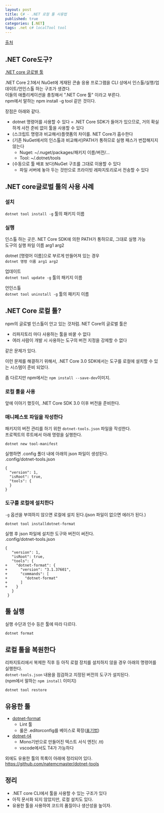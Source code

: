 ```yaml
---
layout: post
title: C# - .NET 로컬 툴 사용법
published: true
categories: [.NET]
tags: .net c# localTool tool
---
```

[출처](https://qiita.com/nogic1008/items/ce2dec260aa31bf205d8 )  
  
## .NET Core도구?
[.NET core 글로벌 툴](https://docs.microsoft.com/ko-kr/dotnet/core/tools/global-tools)  
  
.NET Core 2.1에서 NuGet에 게재된 콘솔 응용 프로그램을 CLI 상에서 인스톨/실행/업데이트/언인스톨 하는 구조가 생겼다.  
이들의 애플리케이션을 총칭해서 ".NET Core 툴" 이라고 부른다.  
npm에서 말하는 npm install -g tool 같은 것이다.  
  
장점은 아래와 같다.
- dotnet 명령어를 사용할 수 있다 = .NET Core SDK가 들어가 있으므로, 거의 확실하게 사전 준비 없이 툴을 사용할 수 있다
- (스크립트 명령과 비교해서)플랫폼의 차이를. NET Core가 흡수한다
- (기존 NuGet에서의 인스톨과 비교해서)PATH가 통하므로 실행 패스가 번잡해지지 않는다
    - Nuget: ~/.nuget/packages/패키지 이름/버전/...
    - Tool: ~/.dotnet/tools
- (수동으로 툴 배포 보다)NuGet 구조를 그대로 이용할 수 있다
    - 파일 서버에 놓아 두는 것만으로 프라이빗 레파지토리로서 전송할 수 있다
  
  
  
## .NET core글로벌 툴의 사용 사례
  
### 설치 
`dotnet tool install -g` 툴의 패키지 이름  
  
  
### 실행 
인스톨 하는 곳은. NET Core SDK에 의한 PATH가 통하므로, 그대로 실행 가능  
도구의 실행 파일 이름 arg1 arg2  
  
dotnet [명령어 이름]으로 부르게 만들어져 있는 경우  
`dotnet 명령 이름 arg1 arg2`  
  
업데이트   
`dotnet tool update -g` 툴의 패키지 이름   
  
언인스톨   
`dotnet tool uninstall -g` 툴의 패키지 이름   
   
  
  
## .NET Core 로컬 툴?
npm의 글로벌 인스톨이 안고 있는 것처럼. NET Core의 글로벌 툴은
- 리파지토리 마다 사용하는 툴을 바꿀 수 없다
- 여러 사람이 개발 시 사용하는 도구의 버전 지정을 강제할 수 없다
  
같은 문제가 있다.  
  
이런 문제를 해결하기 위해서, .NET Core 3.0 SDK에서는 도구를 로컬에 설치할 수 있는 시스템이 준비 되었다.    
  
좀 다르지만 npm에서는 `npm install --save-dev`이미지.  
  
  
  
### 로컬 툴을 사용
앞에 이야기 했듯이, .NET Core SDK 3.0 이후 버전을 준비한다.   
  
  
### 매니페스토 파일을 작성한다
패키지의 버전 관리를 하기 위한 `dotnet-tools.json` 파일을 작성한다.    
프로젝트의 루트에서 아래 명령을 실행한다.   
```
dotnet new tool-manifest 
```
  
실행하면 .config 폴더 내에 아래의 json 파일이 생성된다.  
.config/dotnet-tools.json  
```
{
  "version": 1,
  "isRoot": true,
  "tools": {
  }
}
```
  
  
  
### 도구를 로컬에 설치한다
`-g` 옵션을 부여하지 않으면 로컬에 설치 된다.(json 파일이 없으면 에러가 된다.)  
  
```
dotnet tool installdotnet-format 
```
  
실행 후 json 파일에 설치한 도구와 버전이 써진다.  
.config/dotnet-tools.json  
```
{
   "version": 1,
   "isRoot": true,
   "tools": {
+    "dotnet-format": {
+      "version": "3.1.37601",
+      "commands": [
+        "dotnet-format"
+      ]
+    }
   }
 }
```
  
  
## 툴 실행
실행 수단과 인수 등은 툴에 따라 다르다.  
  
```
dotnet format 
```
  
  
## 로컬 툴을 복원한다
리파지토리에서 복제한 직후 등 아직 로컬 장치를 설치하지 않을 경우 아래의 명령어를 실행한다.  
`dotnet-tools.json` 내용을 점검하고 지정된 버전의 도구가 설치된다.  
(npm에서 말하는 `npm install` 이미지)  
  
```
dotnet tool restore 
```
  
  
  
## 유용한 툴
- [dotnet-format](https://github.com/dotnet/format )
    - Lint 툴
    - 룰은 .editorconfig를 베이스로 확장([표기법](https://docs.microsoft.com/ko-kr/visualstudio/ide/editorconfig-code-style-settings-reference?view=vs-2019  ))
- [dotnet-t4](https://github.com/mono/t4 )
    - Mono기반으로 만들어진 텍스트 서식 엔진( .tt)
    - vscode에서도 T4가 가능하다
    
외에도 유용한 툴의 목록이 아래에 정리되어 있다.
https://github.com/natemcmaster/dotnet-tools 
  
  
  
## 정리
- .NET core CLI에서 툴을 사용할 수 있는 구조가 있다
- 아직 문서화 되지 않았지만, 로컬 설치도 있다.
- 유용한 툴을 사용하여 코드의 품질이나 생산성을 높이자.
  
